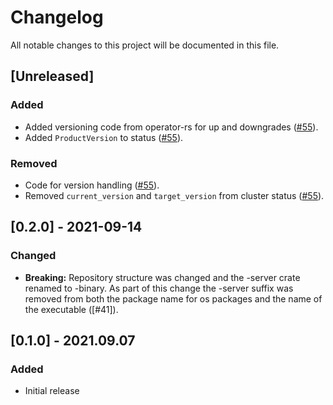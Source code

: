 # Changelog

All notable changes to this project will be documented in this file.

## [Unreleased]

### Added
- Added versioning code from operator-rs for up and downgrades ([#55]).
- Added `ProductVersion` to status ([#55]).

### Removed
- Code for version handling ([#55]).
- Removed `current_version` and `target_version` from cluster status ([#55]).

[#55]: https://github.com/stackabletech/monitoring-operator/pull/55

## [0.2.0] - 2021-09-14

### Changed
- **Breaking:** Repository structure was changed and the -server crate renamed to -binary. As part of this change the -server suffix was removed from both the package name for os packages and the name of the executable ([#41]).

## [0.1.0] - 2021.09.07

### Added

- Initial release
